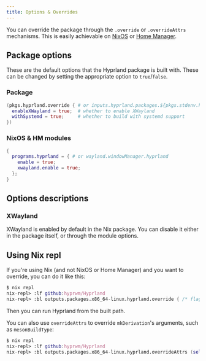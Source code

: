 ```yaml
---
title: Options & Overrides
---
```


You can override the package through the `.override` or `.overrideAttrs`
mechanisms. This is easily achievable on [NixOS](../Hyprland-on-NixOS) or
[Home Manager](../Hyprland-on-Home-Manager).

## Package options

These are the default options that the Hyprland package is built with. These can
be changed by setting the appropriate option to `true`/`false`.

### Package

```nix
(pkgs.hyprland.override { # or inputs.hyprland.packages.${pkgs.stdenv.hostPlatform.system}.hyprland
  enableXWayland = true;  # whether to enable XWayland
  withSystemd = true;     # whether to build with systemd support
})
```

### NixOS & HM modules

```nix
{
  programs.hyprland = { # or wayland.windowManager.hyprland
    enable = true;
    xwayland.enable = true;
  };
}
```

## Options descriptions

### XWayland

XWayland is enabled by default in the Nix package. You can disable it either in
the package itself, or through the module options.

## Using Nix repl

If you're using Nix (and not NixOS or Home Manager) and you want to override,
you can do it like this:

```nix
$ nix repl
nix-repl> :lf github:hyprwm/Hyprland
nix-repl> :bl outputs.packages.x86_64-linux.hyprland.override { /* flag here */ }
```

Then you can run Hyprland from the built path.

You can also use `overrideAttrs` to override `mkDerivation`'s arguments, such as
`mesonBuildType`:

```nix
$ nix repl
nix-repl> :lf github:hyprwm/Hyprland
nix-repl> :bl outputs.packages.x86_64-linux.hyprland.overrideAttrs (self: super: { mesonBuildType = "debug" })
```
